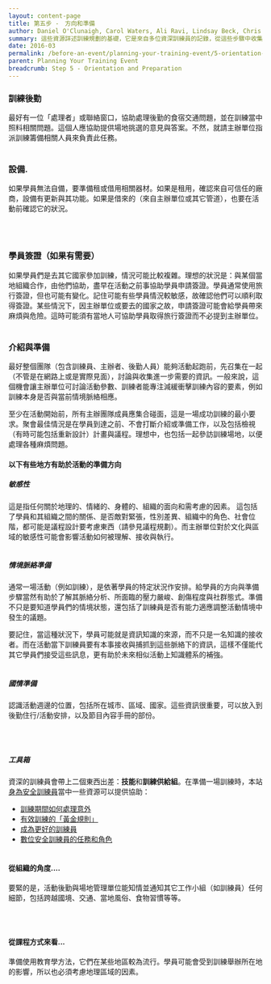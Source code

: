 ```yaml
---
layout: content-page
title: 第五步 -　方向和準備
author: Daniel O'Clunaigh, Carol Waters, Ali Ravi, Lindsay Beck, Chris Doten, Nick Sera-Leyva
summary: 這些資源詳述訓練規劃的基礎，它是來自多位資深訓練員的記錄，從這些步驟中收集其投入與分析它對於訓練設計、準備和方向的後續影響。
date: 2016-03
permalink: /before-an-event/planning-your-training-event/5-orientation-preparation/
parent: Planning Your Training Event
breadcrumb: Step 5 - Orientation and Preparation
---
```

### 訓練後勤
最好有一位「處理者」或聯絡窗口，協助處理後勤的食宿交通問題，並在訓練當中照料相關問題。這個人應協助提供場地挑選的意見與答案。不然，就請主辦單位指派訓練籌備相關人員來負責此任務。
<br><br>

### 設備.
如果學員無法自備，要準備租或借用相關器材。如果是租用，確認來自可信任的廠商，設備有更新與其功能。如果是借來的（來自主辦單位或其它管道），也要在活動前確認它的狀況。

<br><br>

### 學員簽證（如果有需要）
如果學員們是去其它國家參加訓練，情況可能比較複雜。理想的狀況是：與某個當地組織合作，由他們協助，盡早在活動之前事協助學員申請簽證。學員通常使用旅行簽證，但也可能有變化。記住可能有些學員情況較敏感，故確認他們可以順利取得簽證。某些情況下，因主辦單位或要去的國家之故，申請簽證可能會給學員帶來麻煩與危險。這時可能須有當地人可協助學員取得旅行簽證而不必提到主辦單位。
<br><br>

### 介紹與準備
最好整個團隊（包含訓練員、主辦者、後勤人員）能夠活動起跑前，先召集在一起（不管是在網路上或是實際見面），討論與收集進一步需要的資訊。一般來說，這個機會讓主辦單位可討論活動參數、訓練者能專注減緩衝擊訓練內容的要素，例如訓練本身是否與當前情境脈絡相應。
 
至少在活動開始前，所有主辦團隊成員應集合碰面，這是一場成功訓練的最小要求。聚會最佳情況是在學員到達之前、不會打斷介紹或準備工作，以及包括檢視（有時可能包括重新設計）計畫與議程。理想中，也包括一起參訪訓練場地，以便處理各種麻煩問題。
#### 以下有些地方有助於活動的準備方向

##### 敏感性
這是指任何關於地理的、情緒的、身體的、組織的面向和需考慮的因素。 這包括了學員和其組織之間的關係、是否敵對緊張，性別差異、組織中的角色、社會位階，都可能是議程設計要考慮東西（請參見議程規劃）。而主辦單位對於文化與區域的敏感性可能會影響活動如何被理解、接收與執行。
<br><br>

##### 情境脈絡準備
通常一場活動（例如訓練），是依著學員的特定狀況作安排。給學員的方向與準備步驟當然有助於了解其脈絡分析、所面臨的壓力嚴峻、創傷程度與社群態式。準備不只是要知道學員們的情境狀態，還包括了訓練員是否有能力適應調整活動情境中發生的議題。

要記住，當這種狀況下，學員可能就是資訊知識的來源，而不只是一名知識的接收者。而在活動當下訓練員要有本事接收與捕抓到這些脈絡下的資訊，這樣不僅能代其它學員們接受這些訊息，更有助於未來相似活動上知識體系的補強。
<br><br>

##### 國情準備
認識活動週邊的位置，包括所在城市、區域、國家。這些資訊很重要，可以放入到後勤住行/活動安排，以及節目內容手冊的部份。

<br><br>

##### 工具箱
資深的訓練員會帶上二個東西出差：**技能**和**訓練供給組**。在準備一場訓練時，本站[身為安全訓練員](/level-up/you-the-trainer/)當中一些資源可以提供協助：
- [訓練期間如何處理意外](/level-up/you-the-trainer/how-to-handle-surprises-during-training/)
- [有效訓練的「黃金規則」](/level-up/you-the-trainer/golden-rules-of-effective-training/)
- [成為更好的訓練員](/level-up/you-the-trainer/be-a-better-trainer/)
- [數位安全訓練員的任務和角色](/level-up/you-the-trainer/roles-and-responsibilities-of-a-digital-security-trainer/)
<br><br>

#### 從組織的角度....
要緊的是，活動後勤與場地管理單位能知情並通知其它工作小組（如訓練員）任何細節，包括跨越國境、交通、當地風俗、食物習慣等等。

<br><br>

#### 從課程方式來看... 
準備使用教育學方法，它們在某些地區較為流行。學員可能會受到訓練舉辦所在地的影響，所以也必須考慮地理區域的因素。

<br><br>

